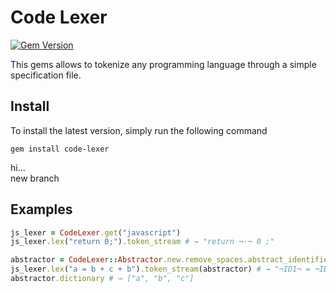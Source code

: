 # Code Lexer
[![Gem Version](https://badge.fury.io/rb/code-lexer.svg)](https://badge.fury.io/rb/code-lexer)

This gems allows to tokenize any programming language through a simple specification file.

## Install
To install the latest version, simply run the following command

```
gem install code-lexer
```
hi...  
new branch
## Examples

```ruby
js_lexer = CodeLexer.get("javascript")
js_lexer.lex("return 0;").token_stream # → "return ¬·¬ 0 ;"

abstractor = CodeLexer::Abstractor.new.remove_spaces.abstract_identifiers
js_lexer.lex("a = b + c + b").token_stream(abstractor) # → "¬ID1¬ = ¬ID2¬ + ¬ID3¬ + ¬ID2¬"
abstractor.dictionary # → ["a", "b", "c"]
```
